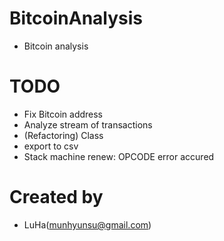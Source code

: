 # BitcoinAnalysis
- Bitcoin analysis

# TODO
- Fix Bitcoin address
- Analyze stream of transactions
- (Refactoring) Class
- export to csv
- Stack machine renew: OPCODE error accured

# Created by
- LuHa(munhyunsu@gmail.com)
